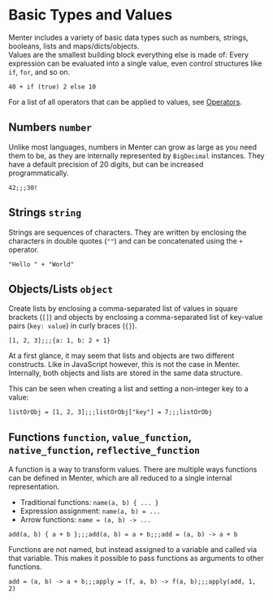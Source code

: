 # Basic Types and Values

Menter includes a variety of basic data types such as numbers, strings, booleans, lists and maps/dicts/objects.  
Values are the smallest building block everything else is made of: Every expression can be evaluated into a single
value, even control structures like `if`, `for`, and so on.

```result=42
40 + if (true) 2 else 10
```

For a list of all operators that can be applied to values, see [Operators](Core_Language_operators.html).

## Numbers `number`

Unlike most languages, numbers in Menter can grow as large as you need them to be, as they are internally represented by
`BigDecimal` instances. They have a default precision of 20 digits, but can be increased programmatically.

```result=42;;;265252859812191058636308480000000
42;;;30!
```

## Strings `string`

Strings are sequences of characters. They are written by enclosing the characters in double quotes (`""`) and can be
concatenated using the `+` operator.

```result="Hello World"
"Hello " + "World"
```

## Objects/Lists `object`

Create lists by enclosing a comma-separated list of values in square brackets (`[]`) and objects by enclosing a
comma-separated list of key-value pairs (`key: value`) in curly braces (`{}`).

```result=[1, 2, 3];;;{a: 1, b: 3}
[1, 2, 3];;;{a: 1, b: 2 + 1}
```

At a first glance, it may seem that lists and objects are two different constructs. Like in JavaScript however, this is
not the case in Menter. Internally, both objects and lists are stored in the same data structure.

This can be seen when creating a list and setting a non-integer key to a value:

```result=[1, 2, 3];;;7;;;{0: 1, 1: 2, 2: 3, key: 7}
listOrObj = [1, 2, 3];;;listOrObj["key"] = 7;;;listOrObj
```

## Functions `function`, `value_function`, `native_function`, `reflective_function`

A function is a way to transform values. There are multiple ways functions can be defined in Menter, which are all
reduced to a single internal representation.

- Traditional functions: `name(a, b) { ... }`
- Expression assignment: `name(a, b) = ...`
- Arrow functions: `name = (a, b) -> ...`

```result=(a, b) -> { a + b; };;;(a, b) -> { a + b; };;;(a, b) -> { a + b; }
add(a, b) { a + b };;;add(a, b) = a + b;;;add = (a, b) -> a + b
```

Functions are not named, but instead assigned to a variable and called via that variable. This makes it possible to pass
functions as arguments to other functions.

```result=(a, b) -> { a + b; };;;(f, a, b) -> { f(a, b); };;;3
add = (a, b) -> a + b;;;apply = (f, a, b) -> f(a, b);;;apply(add, 1, 2)
```
